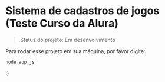 <h1> Sistema de cadastros de jogos (Teste Curso da Alura) </h1>

> Status do projeto: Em desenvolvimento

Para rodar esse projeto em sua máquina, por favor digite:

```
node app.js
```

:)